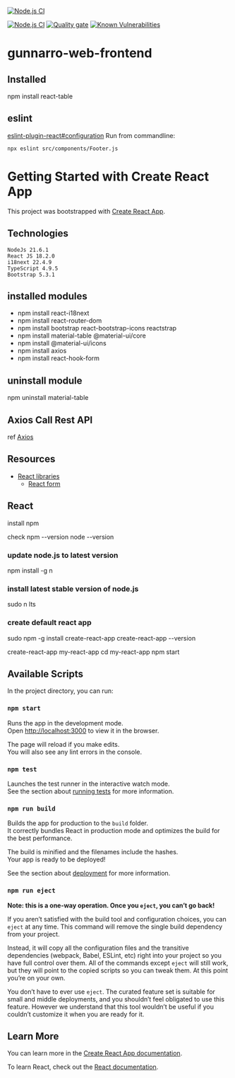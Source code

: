 [![Node.js CI](https://github.com/gunnarro/gunnarro-web-frontend/actions/workflows/node.js.yml/badge.svg)](https://github.com/gunnarro/gunnarro-web-frontend/actions/workflows/node.js.yml)


[![Node.js CI](https://github.com/gunnarro/gunnarro-web-frontend/actions/workflows/node.js.yml/badge.svg)](https://github.com/gunnarro/gunnarro-web-frontend/actions/workflows/node.js.yml)
[![Quality gate](https://sonarcloud.io/api/project_badges/quality_gate?project=gunnarro_gunnarro-web-frontend)](https://sonarcloud.io/summary/new_code?id=gunnarro_gunnarro-web-frontend)
[![Known Vulnerabilities](https://snyk.io/test/github/gunnarro/gunnarro-web-frontend/badge.svg)](https://snyk.io/test/github/gunnarro/gunnarro-web-frontend)
# gunnarro-web-frontend
## Installed
npm install react-table

## eslint

[eslint-plugin-react#configuration](https://github.com/jsx-eslint/eslint-plugin-react#configuration)
Run from commandline:
```
npx eslint src/components/Footer.js
```

# Getting Started with Create React App

This project was bootstrapped with [Create React App](https://github.com/facebook/create-react-app).

## Technologies
    NodeJs 21.6.1
    React JS 18.2.0
    i18next 22.4.9
    TypeScript 4.9.5
    Bootstrap 5.3.1

## installed modules
- npm install react-i18next
- npm install react-router-dom
- npm install bootstrap react-bootstrap-icons reactstrap
- npm install material-table @material-ui/core
- npm install @material-ui/icons
- npm install axios
- npm install react-hook-form

## uninstall module
npm uninstall material-table


## Axios Call Rest API
ref [Axios](https://www.npmjs.com/package/axios)


## Resources
- [React libraries](https://www.robinwieruch.de/react-libraries/)
  - [React form](https://www.robinwieruch.de/react-form/)

## React
install npm

check
npm --version
node --version

### update node.js to latest version
npm install -g n

### install latest stable version of node.js
sudo n lts

### create default react app
sudo npm -g install create-react-app
create-react-app --version

create-react-app my-react-app
cd my-react-app
npm start

## Available Scripts

In the project directory, you can run:

### `npm start`

Runs the app in the development mode.\
Open [http://localhost:3000](http://localhost:3000) to view it in the browser.

The page will reload if you make edits.\
You will also see any lint errors in the console.

### `npm test`

Launches the test runner in the interactive watch mode.\
See the section about [running tests](https://facebook.github.io/create-react-app/docs/running-tests) for more information.

### `npm run build`

Builds the app for production to the `build` folder.\
It correctly bundles React in production mode and optimizes the build for the best performance.

The build is minified and the filenames include the hashes.\
Your app is ready to be deployed!

See the section about [deployment](https://facebook.github.io/create-react-app/docs/deployment) for more information.

### `npm run eject`

**Note: this is a one-way operation. Once you `eject`, you can’t go back!**

If you aren’t satisfied with the build tool and configuration choices, you can `eject` at any time. This command will remove the single build dependency from your project.

Instead, it will copy all the configuration files and the transitive dependencies (webpack, Babel, ESLint, etc) right into your project so you have full control over them. All of the commands except `eject` will still work, but they will point to the copied scripts so you can tweak them. At this point you’re on your own.

You don’t have to ever use `eject`. The curated feature set is suitable for small and middle deployments, and you shouldn’t feel obligated to use this feature. However we understand that this tool wouldn’t be useful if you couldn’t customize it when you are ready for it.

## Learn More

You can learn more in the [Create React App documentation](https://facebook.github.io/create-react-app/docs/getting-started).

To learn React, check out the [React documentation](https://reactjs.org/).
